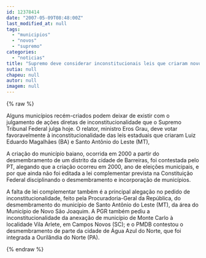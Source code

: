 ```yaml
---
id: 12378414
date: "2007-05-09T08:48:00Z"
last_modified_at: null
tags:
  - "municipios"
  - "novos"
  - "supremo"
categories:
  - "noticias"
title: "Supremo deve considerar inconstitucionais leis que criaram novos munic\u00edpios"
sutia: null
chapeu: null
autor: null
imagem: null
---
```

{% raw %}
<p><p>Alguns munic&iacute;pios rec&eacute;m-criados podem deixar de existir com o julgamento&nbsp;de a&ccedil;&otilde;es diretas de inconstitucionalidade que o Supremo Tribunal Federal julga hoje. O relator, ministro Eros Grau, deve votar favoravelmente &agrave; inconstitucionalidade das leis estaduais que criaram Luiz Eduardo Magalh&atilde;es (BA) e&nbsp;Santo Ant&ocirc;nio do Leste (MT),</p></p>
<p><p>A cria&ccedil;&atilde;o do munic&iacute;pio baiano, ocorrida em 2000 a partir do desmembramento de um distrito da cidade de Barreiras, foi contestada pelo PT, alegando que a cria&ccedil;&atilde;o ocorreu em 2000, ano de elei&ccedil;&otilde;es municipais, e por que ainda n&atilde;o foi editada a lei complementar prevista na Constitui&ccedil;&atilde;o Federal disciplinando o desmembramento e incorpora&ccedil;&atilde;o de&nbsp;munic&iacute;pios.</p></p>
<p><p>A falta de lei complementar tamb&eacute;m &eacute; a principal alega&ccedil;&atilde;o no pedido de inconstitucionalidade, feito pela Procuradoria-Geral da Rep&uacute;blica, do desmembramento do munic&iacute;pio de Santo Ant&ocirc;nio do Leste (MT), da &aacute;rea do Munic&iacute;pio de Novo S&atilde;o Joaquim. A PGR tamb&eacute;m pediu a inconstitucionalidade da anexa&ccedil;&atilde;o de munic&iacute;pio de Monte Carlo &agrave; localidade Vila Arlete, em Campos Novos (SC); e o PMDB contestou o desmembramento de parte da cidade de &Aacute;gua Azul do Norte, que foi integrada&nbsp;a&nbsp;Ouril&acirc;ndia do Norte (PA).</p> </p>
{% endraw %}